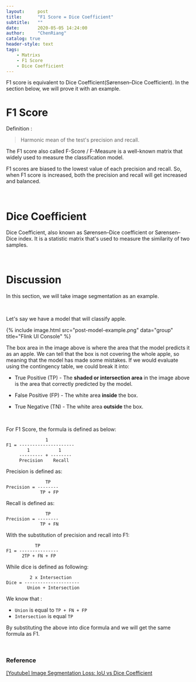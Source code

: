 ```yaml
---
layout:     post
title:      "F1 Score = Dice Coefficient"
subtitle:   ""
date:       2020-05-05 14:24:00
author:     "ChenRiang"
catalog: true
header-style: text
tags:
    - Matrixs
    - F1 Score 
    - Dice Coefficient
---
```


F1 score is equivalent to Dice Coefficient(Sørensen–Dice Coefficient). In the section below, we will prove it with an example. 

# F1 Score

Definition :

> Harmonic mean of the test's precision and recall.

The F1 score also called F-Score / F-Measure is a well-known matrix that widely used to measure the classification model. 

F1 scores are biased to the lowest value of each precision and recall. So, when F1 score is increased, both the precision and recall will get increased and balanced. 


<br>

# Dice Coefficient

Dice Coefficient, also known as Sørensen–Dice coefficient or Sørensen–Dice index. It is a statistic matrix that's used to measure the similarity of two samples.

<br>


# Discussion

In this section, we will take image segmentation as an example. 

<br>

Let's say we have a model that will classify apple.

{% include image.html src="post-model-example.png" data="group" title="Flink UI Console" %}


 The box area in the image above is where the area that the model predicts it as an apple. We can tell that the box is not covering the whole apple, so meaning that the model has made some mistakes. 
 If we would evaluate using the contingency table, we could break it into: 

 - True Positive (TP) - The **shaded or intersection area** in the image above is the area that correctly predicted by the model.

 - False Positive (FP) - The white area **inside** the box. 

 - True Negative (TN) - The white area **outside** the box.

<br>


For F1 Score, the formula is defined as below:
```
               1
F1 = ---------------------
        1           1
     --------- + --------
     Precision    Recall
```

Precision is defined as:
```
               TP
Precision = --------
             TP + FP
```


Recall is defined as:
```
               TP
Precision = --------
             TP + FN
```

With the substitution of precision and recall into F1:
```
           TP
F1 = ---------------
      2TP + FN + FP  
```

While dice is defined as following: 
```
         2 x Intersection
Dice = ---------------------
        Union + Intersection
```

We know that : 
- `Union` is equal to `TP + FN + FP` 
- `Intersection` is equal `TP`

By substituting the above into dice formula and we will get the same formula as F1.

<br>

### Reference
[[Youtube] Image Segmentation Loss: IoU vs Dice Coefficient ](https://www.youtube.com/watch?v=AZr64OxshLo)

